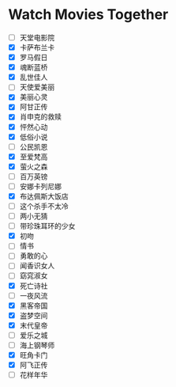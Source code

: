 # Watch Movies Together

- [ ] 天堂电影院
- [x] 卡萨布兰卡
- [x] 罗马假日
- [x] 魂断蓝桥
- [x] 乱世佳人
- [ ] 天使爱美丽
- [x] 美丽心灵
- [x] 阿甘正传
- [x] 肖申克的救赎
- [x] 怦然心动
- [x] 低俗小说
- [ ] 公民凯恩
- [x] 至爱梵高
- [x] 萤火之森
- [ ] 百万英镑
- [ ] 安娜卡列尼娜
- [x] 布达佩斯大饭店
- [ ] 这个杀手不太冷
- [ ] 两小无猜
- [ ] 带珍珠耳环的少女
- [x] 初吻
- [ ] 情书
- [ ] 勇敢的心
- [ ] 闻香识女人
- [ ] 窈窕淑女
- [x] 死亡诗社
- [ ] 一夜风流
- [x] 黑客帝国
- [x] 盗梦空间
- [x] 末代皇帝
- [ ] 爱乐之城
- [ ] 海上钢琴师
- [x] 旺角卡门
- [x] 阿飞正传
- [ ] 花样年华
